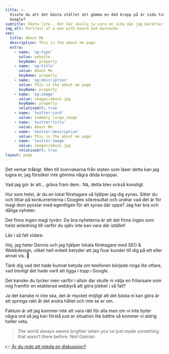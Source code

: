 ```yaml
---
title: >-
  Visste du att det bästa stället att gömma en död kropp på är sida två i
  Google?
subtitle: Vänta lite.. det här skulle ju vara en sida där jag berättar om mig själv..
img_alt: Portrait of a man with beard and mustache
seo:
  title: About Me
  description: This is the about me page
  extra:
    - name: 'og:type'
      value: website
      keyName: property
    - name: 'og:title'
      value: About Me
      keyName: property
    - name: 'og:description'
      value: This is the about me page
      keyName: property
    - name: 'og:image'
      value: images/about.jpg
      keyName: property
      relativeUrl: true
    - name: 'twitter:card'
      value: summary_large_image
    - name: 'twitter:title'
      value: About Me
    - name: 'twitter:description'
      value: This is the about me page
    - name: 'twitter:image'
      value: images/about.jpg
      relativeUrl: true
layout: page
---
```

Det verkar tråkigt. Men till övervakarna från staten som läser detta kan jag lugna er, jag försöker inte gömma några döda kroppar.

Vad jag gör är att... gräva fram dem.. Nä, detta blev också konstigt.

Hur som helst, är du en lokal företagare så hjälper jag dig synas. Sitter du och tittar på konkurrenterna i Googles sökresultat och undrar vad det är för magi dom pysslar med egentligen för att synas där uppe? Jag har bra och dåliga nyheter.

Det finns ingen magi tyvärr. De bra nyheterna är att det finns ingen som helst anledning till varför du själv inte kan vara där istället!

Läs i så fall vidare.

Hej, jag heter Dennis och jag hjälper lokala företagare med SEO & Webbdesign, vilket helt enkelt betyder att jag fixar kunder till dig på ett eller annat vis. :slightly_smiling_face:

Tänk dig vad det hade kunnat betyda om telefonen började ringa lite oftare, vad trevligt det hade varit att ligga i topp i Google.

Det kanske du tycker men varför i allsin dar skulle ni välja en frilansare som mig framför en etablerad webbyrå att göra jobbet i så fall?

Ja det kanske ni inte ska, det är mycket möjligt att det bästa ni kan göra är att springa rakt åt det andra hållet och inte se er om.

Faktum är att jag kommer inte att vara rätt för alla men om vi inte byter några ord så jag kan förstå just er situation lite bättre så kommer vi aldrig heller veta.

> The world always seems brighter when you’ve just made something that wasn’t there before. Neil Gaiman

:point_right:[ Är du redo att inleda en diskussion?](www.google.com)
